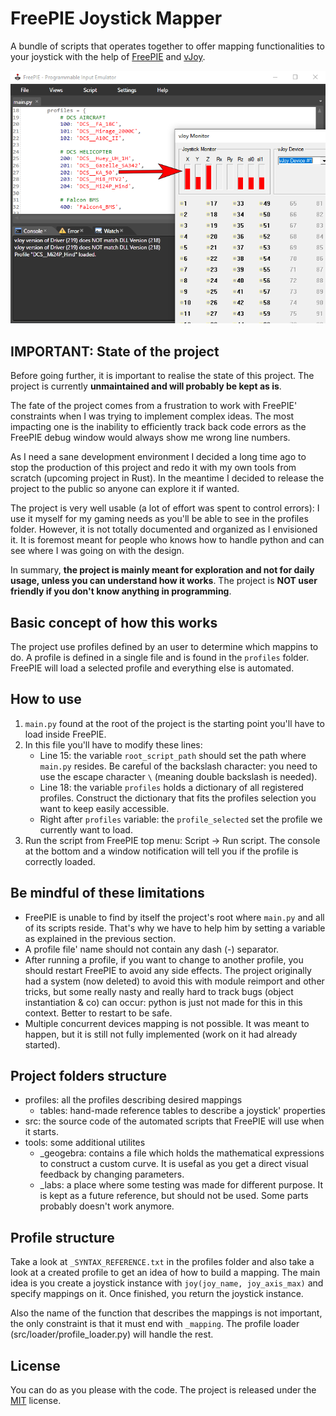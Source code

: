 
# FreePIE Joystick Mapper
A bundle of scripts that operates together to offer mapping functionalities to your joystick with the help of [FreePIE](http://andersmalmgren.github.io/FreePIE/) and [vJoy](https://sourceforge.net/projects/vjoystick/).

![Intro](./_res/intro.png)

## IMPORTANT: State of the project
Before going further, it is important to realise the state of this project. The project is currently **unmaintained and will probably be kept as is**.

The fate of the project comes from a frustration to work with FreePIE' constraints when I was trying to implement complex ideas. The most impacting one is the inability to efficiently track back code errors as the FreePIE debug window would always show me wrong line numbers.

As I need a sane development environment I decided a long time ago to stop the production of this project and redo it with my own tools from scratch (upcoming project in Rust). In the meantime I decided to release the project to the public so anyone can explore it if wanted.

The project is very well usable (a lot of effort was spent to control errors): I use it myself for my gaming needs as you'll be able to see in the profiles folder. However, it is not totally documented and organized as I envisioned it. It is foremost meant for people who knows how to handle python and can see where I was going on with the design.

In summary, **the project is mainly meant for exploration and not for daily usage, unless you can understand how it works**. The project is **NOT user friendly if you don't know anything in programming**.

## Basic concept of how this works
The project use profiles defined by an user to determine which mappins to do. A profile is defined in a single file and is found in the `profiles` folder. FreePIE will load a selected profile and everything else is automated.

## How to use
1. `main.py` found at the root of the project is the starting point you'll have to load inside FreePIE.
2. In this file you'll have to modify these lines:
   - Line 15: the variable `root_script_path` should set the path where `main.py` resides. Be careful of the backslash character: you need to use the escape character `\` (meaning double backslash is needed).
   - Line 18: the variable `profiles` holds a dictionary of all registered profiles. Construct the dictionary that fits the profiles selection you want to keep easily accessible.
   - Right after `profiles` variable: the `profile_selected` set the profile we currently want to load.
3. Run the script from FreePIE top menu: Script -> Run script. The console at the bottom and a window notification will tell you if the profile is correctly loaded.

## Be mindful of these limitations
- FreePIE is unable to find by itself the project's root where `main.py` and all of its scripts reside. That's why we have to help him by setting a variable as explained in the previous section.
- A profile file' name should not contain any dash (-) separator.
- After running a profile, if you want to change to another profile, you should restart FreePIE to avoid any side effects. The project originally had a system (now deleted) to avoid this with module reimport and other tricks, but some really nasty and really hard to track bugs (object instantiation & co) can occur: python is just not made for this in this context. Better to restart to be safe.
- Multiple concurrent devices mapping is not possible. It was meant to happen, but it is still not fully implemented (work on it had already started).

## Project folders structure
- profiles: all the profiles describing desired mappings
    - tables: hand-made reference tables to describe a joystick' properties
- src: the source code of the automated scripts that FreePIE will use when it starts.
- tools: some additional utilites
    - _geogebra: contains a file which holds the mathematical expressions to construct a custom curve. It is usefal as you get a direct visual feedback by changing parameters.
    - _labs: a place where some testing was made for different purpose. It is kept as a future reference, but should not be used. Some parts probably doesn't work anymore.

## Profile structure
Take a look at `_SYNTAX_REFERENCE.txt` in the profiles folder and also take a look at a created profile to get an idea of how to build a mapping. The main idea is you create a joystick instance with `joy(joy_name, joy_axis_max)` and specify mappings on it. Once finished, you return the joystick instance.

Also the name of the function that describes the mappings is not important, the only constraint is that it must end with `_mapping`. The profile loader (src/loader/profile_loader.py) will handle the rest.


## License

You can do as you please with the code. The project is released under the [MIT](./LICENSE.md) license.